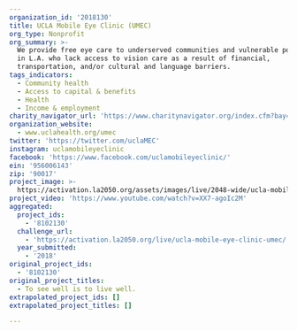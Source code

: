 ```yaml
---
organization_id: '2018130'
title: UCLA Mobile Eye Clinic (UMEC)
org_type: Nonprofit
org_summary: >-
  We provide free eye care to underserved communities and vulnerable populations
  in L.A. who lack access to vision care as a result of financial,
  transportation, and/or cultural and language barriers.
tags_indicators:
  - Community health
  - Access to capital & benefits
  - Health
  - Income & employment
charity_navigator_url: 'https://www.charitynavigator.org/index.cfm?bay=search.profile&ein=956006143'
organization_website:
  - www.uclahealth.org/umec
twitter: 'https://twitter.com/uclaMEC'
instagram: uclamobileyeclinic
facebook: 'https://www.facebook.com/uclamobileyeclinic/'
ein: '956006143'
zip: '90017'
project_image: >-
  https://activation.la2050.org/assets/images/live/2048-wide/ucla-mobile-eye-clinic-umec.jpg
project_video: 'https://www.youtube.com/watch?v=XX7-agoIc2M'
aggregated:
  project_ids:
    - '8102130'
  challenge_url:
    - 'https://activation.la2050.org/live/ucla-mobile-eye-clinic-umec/'
  year_submitted:
    - '2018'
original_project_ids:
  - '8102130'
original_project_titles:
  - To see well is to live well.
extrapolated_project_ids: []
extrapolated_project_titles: []

---
```

